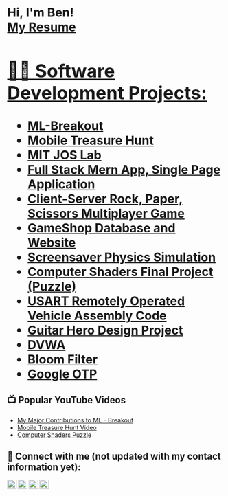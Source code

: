 <h1>Hi, I'm Ben! <br/><a href="https://github.com/benlenjamin/resume/blob/main/Resume.pdf">My Resume

<h2>👨‍💻 Software Development Projects:</h2>

- [ML-Breakout](https://github.com/benlenjamin/ml-breakout-devops)
- [Mobile Treasure Hunt](https://github.com/benlenjamin/mobile_treasure_hunt)
- [MIT JOS Lab](https://github.com/OSU-OS2/jos-labs-benlenjamin)
- [Full Stack Mern App, Single Page Application](https://github.com/benlenjamin/full_stack_mern_app/tree/main)
- [Client-Server Rock, Paper, Scissors Multiplayer Game](https://github.com/benlenjamin/rockpaperscissors_socket_multiplayer)
- [GameShop Database and Website](https://github.com/benlenjamin/GameShop_database_and_website)
- [Screensaver Physics Simulation](https://github.com/benlenjamin/cs361project)
- [Computer Shaders Final Project (Puzzle)](https://github.com/benlenjamin/shaders_puzzle)
- [USART Remotely Operated Vehicle Assembly Code](https://github.com/benlenjamin/USART_remotely_operated_vehicle_assembly)
- [Guitar Hero Design Project](https://github.com/benlenjamin/guitar_hero_design_project)
- [DVWA](https://github.com/benlenjamin/dvwa)
- [Bloom Filter](https://github.com/benlenjamin/bloom_filter)
- [Google OTP](https://github.com/benlenjamin/otp_authenticator)
  
<h2>📺 Popular YouTube Videos</h2>

- [My Major Contributions to ML - Breakout](https://youtu.be/MwT9pnGHj7c)
- [Mobile Treasure Hunt Video](https://youtu.be/DaxoYahQMNI?si=30nBlbLO1rk3rWRO)
- [Computer Shaders Puzzle](https://www.youtube.com/watch?v=LwJjZ7yo7gw)

<h2> 🤳 Connect with me (not updated with my contact information yet):</h2>

[<img align="left" alt="JoshMadakor | YouTube" width="22px" src="https://cdn.jsdelivr.net/npm/simple-icons@v3/icons/youtube.svg" />][youtube]
[<img align="left" alt="JoshMadakor | Twitter" width="22px" src="https://cdn.jsdelivr.net/npm/simple-icons@v3/icons/twitter.svg" />][twitter]
[<img align="left" alt="JoshMadakor | LinkedIn" width="22px" src="https://cdn.jsdelivr.net/npm/simple-icons@v3/icons/linkedin.svg" />][linkedin]
[<img align="left" alt="JoshMadakor | Instagram" width="22px" src="https://cdn.jsdelivr.net/npm/simple-icons@v3/icons/instagram.svg" />][instagram]

[twitter]: https://twitter.com/joshmadakor
[youtube]: https://www.youtube.com/@benlenjamin
[instagram]: https://www.instagram.com/joshmadakor/
[linkedin]: https://linkedin.com/in/joshmadakor

<!--
**joshmadakor1/joshmadakor1** is a ✨ _special_ ✨ repository because its `README.md` (this file) appears on your GitHub profile.

Here are some ideas to get you started:

- 🔭 I’m currently working on ...
- 🌱 I’m currently learning ...
- 👯 I’m looking to collaborate on ...
- 🤔 I’m looking for help with ...
- 💬 Ask me about ...
- 📫 How to reach me: ...
- 😄 Pronouns: ...
- ⚡ Fun fact: ...
-->
